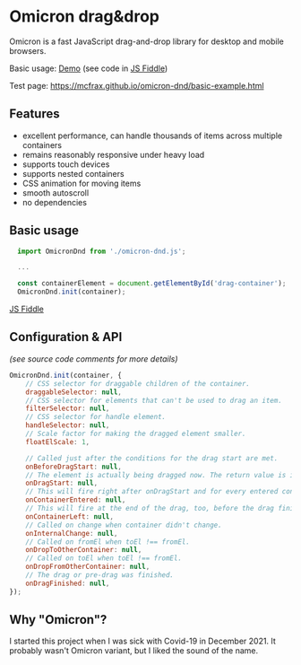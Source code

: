 # Omicron drag&drop

Omicron is a fast JavaScript drag-and-drop library for desktop and mobile browsers.

Basic usage: [Demo](https://mcfrax.github.io/omicron-dnd/basic-example.html) (see code in [JS Fiddle](https://jsfiddle.net/mcFrax/cpjm34zb/2/))

Test page: https://mcfrax.github.io/omicron-dnd/basic-example.html


## Features

* excellent performance, can handle thousands of items across multiple containers
* remains reasonably responsive under heavy load
* supports touch devices
* supports nested containers
* CSS animation for moving items
* smooth autoscroll
* no dependencies


## Basic usage

```js
  import OmicronDnd from './omicron-dnd.js';

  ...

  const containerElement = document.getElementById('drag-container');
  OmicronDnd.init(container);
```

[JS Fiddle](https://jsfiddle.net/mcFrax/cpjm34zb/2/)

## Configuration & API

*(see source code comments for more details)*

```javascript
OmicronDnd.init(container, {
    // CSS selector for draggable children of the container.
    draggableSelector: null,
    // CSS selector for elements that can't be used to drag an item.
    filterSelector: null,
    // CSS selector for handle element.
    handleSelector: null,
    // Scale factor for making the dragged element smaller.
    floatElScale: 1,

    // Called just after the conditions for the drag start are met.
    onBeforeDragStart: null,
    // The element is actually being dragged now. The return value is ignored.
    onDragStart: null,
    // This will fire right after onDragStart and for every entered container.
    onContainerEntered: null,
    // This will fire at the end of the drag, too, before the drag finish events.
    onContainerLeft: null,
    // Called on change when container didn't change.
    onInternalChange: null,
    // Called on fromEl when toEl !== fromEl.
    onDropToOtherContainer: null,
    // Called on toEl when toEl !== fromEl.
    onDropFromOtherContainer: null,
    // The drag or pre-drag was finished.
    onDragFinished: null,
});
```


## Why "Omicron"?

I started this project when I was sick with Covid-19 in December 2021.
It probably wasn't Omicron variant, but I liked the sound of the name.
